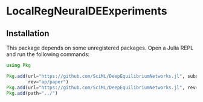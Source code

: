 # LocalRegNeuralDEExperiments

## Installation

This package depends on some unregistered packages. Open a Julia REPL and run the following
commands:

```julia
using Pkg

Pkg.add(url="https://github.com/SciML/DeepEquilibriumNetworks.jl", subdir="experiments",
        rev="ap/paper")
Pkg.add(url="https://github.com/SciML/DeepEquilibriumNetworks.jl", rev="ap/saveat")
Pkg.add(path="../")
```